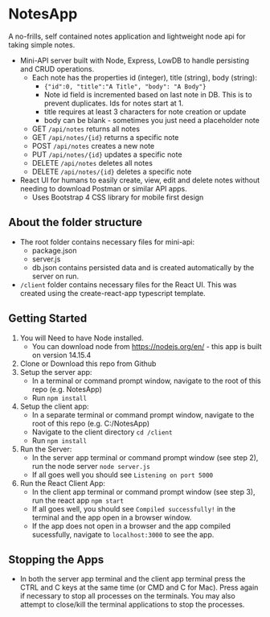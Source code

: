 # NotesApp
A no-frills, self contained notes application and lightweight node api for taking simple notes.
* Mini-API server built with Node, Express, LowDB to handle persisting and CRUD operations.
    * Each note has the properties id (integer), title (string), body (string):
        * `{"id":0, "title":"A Title", "body": "A Body"}`
        * Note id field is incremented based on last note in DB. This is to prevent duplicates. Ids for notes start at 1.
        * title requires at least 3 characters for note creation or update
        * body can be blank - sometimes you just need a placeholder note
    * GET `/api/notes` returns all notes
    * GET `/api/notes/{id}` returns a specific note
    * POST `/api/notes` creates a new note
    * PUT `/api/notes/{id}` updates a specific note
    * DELETE `/api/notes` deletes all notes
    * DELETE `/api/notes/{id}` deletes a specific note
* React UI for humans to easily create, view, edit and delete notes without needing to download Postman or similar API apps.
    * Uses Bootstrap 4 CSS library for mobile first design

## About the folder structure
* The root folder contains necessary files for mini-api:
    * package.json
    * server.js
    * db.json contains persisted data and is created automatically by the server on run.
* `/client` folder contains necessary files for the React UI. This was created using the create-react-app typescript template.

## Getting Started
1. You will Need to have Node installed.
    * You can download node from https://nodejs.org/en/ - this app is built on version 14.15.4
2. Clone or Download this repo from Github
3. Setup the server app:
    * In a terminal or command prompt window, navigate to the root of this repo (e.g. NotesApp)
    * Run `npm install`
4. Setup the client app:
    * In a separate terminal or command prompt window, navigate to the root of this repo (e.g. C:/NotesApp)
    * Navigate to the client directory `cd /client`
    * Run `npm install`
5. Run the Server:
    * In the server app terminal or command prompt window (see step 2), run the node server `node server.js`
    * If all goes well you should see `Listening on port 5000`
6. Run the React Client App:
    * In the client app terminal or command prompt window (see step 3), run the react app `npm start`
    * If all goes well, you should see `Compiled successfully!` in the terminal and the app open in a browser window.
    * If the app does not open in a browser and the app compiled sucessfully, navigate to `localhost:3000` to see the app.

## Stopping the Apps
* In both the server app terminal and the client app terminal press the CTRL and C keys at the same time (or CMD and C for Mac). Press again if necessary to stop all processes on the terminals. You may also attempt to close/kill the terminal applications to stop the processes.
